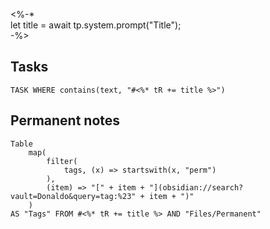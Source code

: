 
<%-*  
let title = await tp.system.prompt("Title");  
-%>
## Tasks 
```dataview
TASK WHERE contains(text, "#<%* tR += title %>")
```
## Permanent notes

```dataview
Table 
	map(
		filter(
			tags, (x) => startswith(x, "perm")
		),
		(item) => "[" + item + "](obsidian://search?vault=Donaldo&query=tag:%23" + item + ")"
	)
AS "Tags" FROM #<%* tR += title %> AND "Files/Permanent"
```